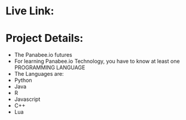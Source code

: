 
# Live Link: 

# Project Details:

* The Panabee.io futures
* For learning Panabee.io Technology, you have to know at least one PROGRAMMING LANGUAGE
* The Languages are: 
* Python
* Java
* R
* Javascript
* C++
* Lua